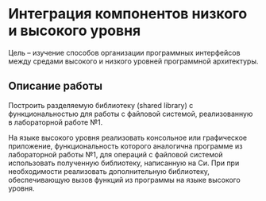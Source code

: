 # Интеграция компонентов низкого и высокого уровня

Цель – изучение способов организации программных интерфейсов между средами высокого и низкого уровней программной архитектуры. 

## Описание работы

Построить разделяемую библиотеку (shared library) с функциональностью для работы с файловой системой, реализованную в лабораторной работе №1.

На языке высокого уровня реализовать консольное или графическое приложение, функциональность которого аналогична программе из лабораторной работы №1, 
для операций с файловой системой использовать полученную библиотеку, написанную на Си. При при необходимости реализовать дополнительную библиотеку, 
обеспечивающую вызов функций из программы на языке высокого уровня. 
